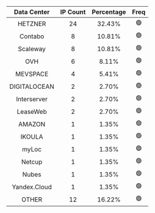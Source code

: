 | Data Center | IP Count | Percentage | Freq |
|:------------:|:--------:|:-----------:|:-----:|
| HETZNER | 24 | 32.43% | 🟢 |
| Contabo | 8 | 10.81% | 🟢 |
| Scaleway | 8 | 10.81% | 🟢 |
| OVH | 6 | 8.11% | 🟢 |
| MEVSPACE | 4 | 5.41% | 🟢 |
| DIGITALOCEAN | 2 | 2.70% | 🟢 |
| Interserver | 2 | 2.70% | 🟢 |
| LeaseWeb | 2 | 2.70% | 🟢 |
| AMAZON | 1 | 1.35% | 🟢 |
| IKOULA | 1 | 1.35% | 🟢 |
| myLoc | 1 | 1.35% | 🟢 |
| Netcup | 1 | 1.35% | 🟢 |
| Nubes | 1 | 1.35% | 🟢 |
| Yandex.Cloud | 1 | 1.35% | 🟢 |
| OTHER | 12 | 16.22% | 🟢 |